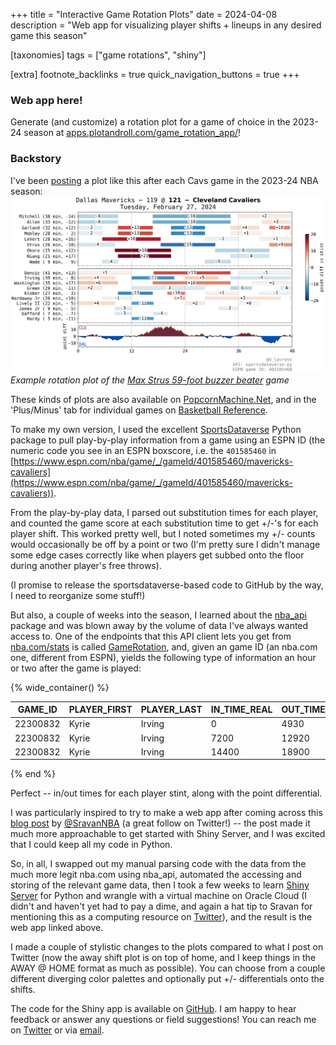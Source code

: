 +++
title = "Interactive Game Rotation Plots"
date = 2024-04-08
description = "Web app for visualizing player shifts + lineups in any desired game this season"

[taxonomies]
tags = ["game rotations", "shiny"]

[extra]
footnote_backlinks = true
quick_navigation_buttons = true
+++

### Web app here!

Generate (and customize) a rotation plot for a game of choice in the 2023-24 season at [apps.plotandroll.com/game_rotation_app/](https://apps.plotandroll.com/game_rotation_app/)!

### Backstory

I've been [posting](https://twitter.com/d_lavrent/status/1719472374452486650) a plot like this after each Cavs game in the 2023-24 NBA season:
![Example rotation plot](img/nba_lineup_plot_2024-02-27_DAL-CLE_401585460.png "Example rotation plot")*Example rotation plot of the [Max Strus 59-foot buzzer beater](https://www.youtube.com/watch?v=9FjvUOttXMg&ab_channel=NBA) game*

These kinds of plots are also available on [PopcornMachine.Net](https://popcornmachine.net/), and in the 'Plus/Minus' tab for individual games on [Basketball Reference](https://www.basketball-reference.com).

To make my own version, I used the excellent [SportsDataverse](https://sportsdataverse-py.sportsdataverse.org/) Python package to pull play-by-play information from a game using an ESPN ID (the numeric code you see in an ESPN boxscore, i.e. the `401585460` in [https://www.espn.com/nba/game/_/gameId/401585460/mavericks-cavaliers](https://www.espn.com/nba/game/_/gameId/401585460/mavericks-cavaliers)).

From the play-by-play data, I parsed out substitution times for each player, and counted the game score at each substitution time to get +/-'s for each player shift. This worked pretty well, but I noted sometimes my +/- counts would occasionally be off by a point or two (I'm pretty sure I didn't manage some edge cases correctly like when players get subbed onto the floor during another player's free throws).

(I promise to release the sportsdataverse-based code to GitHub by the way, I need to reorganize some stuff!)


But also, a couple of weeks into the season, I learned about the [nba_api](https://github.com/swar/nba_api) package and was blown away by the volume of data I've always wanted access to. One of the endpoints that this API client lets you get from [nba.com/stats](nba.com/stats) is called [GameRotation](https://github.com/swar/nba_api/blob/master/docs/nba_api/stats/endpoints/gamerotation.md), and, given an game ID (an nba.com one, different from ESPN), yields the following type of information an hour or two after the game is played:

{% wide_container() %}

| GAME_ID  | PLAYER_FIRST | PLAYER_LAST  | IN_TIME_REAL | OUT_TIME_REAL | PT_DIFF |
|-----------|--------------|--------------|--------------|----------|---------|
| 22300832 | Kyrie        | Irving       | 0            | 4930         | 4       |
| 22300832 | Kyrie        | Irving       | 7200         | 12920        | -12     |
| 22300832 | Kyrie        | Irving       | 14400        | 18900        | 5       |

{% end %}

Perfect -- in/out times for each player stint, along with the point differential.

I was particularly inspired to try to make a web app after coming across this [blog post](https://blog.sradjoker.cc/posts/linux-shiny-1/) by [@SravanNBA](https://twitter.com/SravanNBA) (a great follow on Twitter!) -- the post made it much more approachable to get started with Shiny Server, and I was excited that I could keep all my code in Python.

So, in all, I swapped out my manual parsing code with the data from the much more legit nba.com using nba_api, automated the accessing and storing of the relevant game data, then I took a few weeks to learn [Shiny Server](https://shiny.posit.co/py/) for Python and wrangle with a virtual machine on Oracle Cloud (I didn't and haven't yet had to pay a dime, and again a hat tip to Sravan for mentioning this as a computing resource on [Twitter](https://x.com/SravanNBA/status/1753884937135259980)), and the result is the web app linked above.

I made a couple of stylistic changes to the plots compared to what I post on Twitter (now the away shift plot is on top of home, and I keep things in the AWAY @ HOME format as much as possible). You can choose from a couple different diverging color palettes and optionally put +/- differentials onto the shifts.

The code for the Shiny app is available on [GitHub](https://github.com/dlavrent/my_shiny_apps/tree/main/game_rotation_app). I am happy to hear feedback or answer any questions or field suggestions! You can reach me on [Twitter](https://twitter.com/plotandroll) or via [email](mailto:pnr@plotandroll.com).